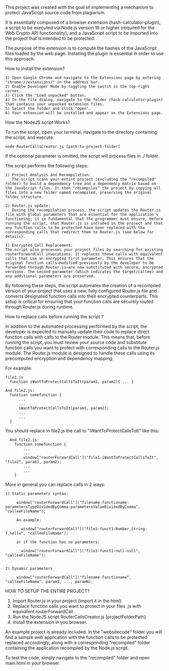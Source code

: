 This project was created with the goal of implementing a mechanism to protect JavaScript source code from plagiarism.

It is essentially composed of a browser extension (hash-calculator-plugin), a script to be executed via Node.js version 18 or higher (required for the Web Crypto API functionality), and a JavaScript script to be imported into the project that is intended to be protected.

The purpose of the extension is to compute the hashes of the JavaScript files loaded by the web page. Installing the plugin is essential in order to use this approach.

How to install the extension?

    1) Open Google Chrome and navigate to the Extensions page by entering "chrome://extensions/" in the address bar.
    2) Enable Developer Mode by toggling the switch in the top-right corner.
    3) Click the "Load unpacked" button.
    4) In the file dialog, navigate to the folder (hash-calculator-plugin) that contains your unpacked extension files.
    5) Select the folder and click "Open".
    6) Your extension will be installed and appear on the Extensions page.

How the NodeJS script Works?

  To run the script, open your terminal, navigate to the directory containing the script, and execute:
  
    node RouterCallsCreator.js [path-to-project-folder]
  
  If the optional parameter is omitted, the script will process files in ./ folder.

  The script performs the following steps:
  
    1) Project Analysis and Recompilation:
       The script scans your entire project (excluding the "recompiled" folder) to build a dependency tree and a dependency matrix based on the JavaScript files. It then "recompiles" the project by copying all files into a new folder named recompiled, preserving the original folder structure.
  
    2) Router.js update:
       During the recompilation process, the script updates the Router.js file with global parameters that are essential for the application's functioning; it is fundamental that the programmer must ensure, before running the script, that Router.js is included in the project and that any function calls to be protected have been replaced with the corresponding calls that redirect them to Router.js (see below for details).
       
    3) Encrypted Call Replacement:
    The script also processes your project files by searching for existing routerForwardCall invocations. It replaces these calls with equivalent calls that use an encrypted first parameter. This ensures that the original function calls—modified previously by the developer to be forwarded through Router.js—are now substituted with secure, encrypted versions. The second parameter (which indicates the target/callee) and any additional parameters are preserved.
  
  By following these steps, the script automates the creation of a recompiled version of your project that uses a new, fully configured Router.js file and converts designated function calls into their encrypted counterparts. This setup is critical for ensuring that your function calls are securely routed through Router.js during runtime.

How to replace calls before running the script ?

  In addition to the automated processing performed by the script, the developer is expected to manually update their code to replace direct function calls with calls to the Router module. 
  This means that, before running the script, you must review your source code and substitute function calls you want to protect with corresponding calls to the Router.js module. The Router.js module is designed to handle these calls using its precomputed encryption and dependency mapping.
  
  For example:
  
    file1.js
      function iWantToProtectCallsToIt(param1, param2){ ... }
      
    And file2.js:
      function somefunction { 
          ...
          ...
          iWantToProtectCallsToIt(param1, param2);
          ...
          ...
      }
  
  You should replace in file2.js the call to "iWantToProtectCallsToIt" like this:

      And file2.js:
        function somefunction { 
            ...
            ...
            window["routerForwardCall"]("file1-iWantToProtectCallsToIt", "file2", param1, param2);
            ...
            ...
        }
  More in general you can replace calls in 2 ways:

    1) Static parameters syntax:
    
         window["routerForwardCall"]("filename-functioname-parametersTypeDividedByComma-parametersValueDividedByComma", "calleeFileName");

         An example:
         
           window["routerForwardCall"]("file3-funct1-Number,String-7,hello", "calleeFileName");

         or if the function has no parameters:

           window["routerForwardCall"]("file3-funct1-null-null", "calleeFileName");

           
    2) Dynamic parameters

         window["routerForwardCall"]("filename-functioname", "calleeFileName", param1, ..., paramN);


  HOW TO SETUP THE ENTIRE PROJECT?

  1) Import Router.js in your project (import it in the html).
  2) Replace function calls you want to protect in your files .js with equivalent routerForwardCall.
  3) Run the NodeJS script RouterCallsCreator.js [projectFolderPath]
  4) Install the extension in you browser.


An example project is already included. In the "websitecode" folder you will find a sample web application with the function calls to be protected replaced accordingly, along with a corresponding "recompiled" folder containing the application recompiled by the Node.js script.

To test the code, simply navigate to the "recompiled" folder and open main.html in your browser.



      
